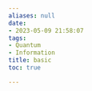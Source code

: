 ```yaml
---
aliases: null
date:
- 2023-05-09 21:58:07
tags:
- Quantum
- Information
title: basic
toc: true

---
```



